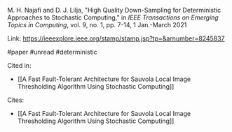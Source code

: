 M. H. Najafi and D. J. Lilja, "High Quality Down-Sampling for Deterministic Approaches to Stochastic Computing," in _IEEE Transactions on Emerging Topics in Computing_, vol. 9, no. 1, pp. 7-14, 1 Jan.-March 2021

Link: https://ieeexplore.ieee.org/stamp/stamp.jsp?tp=&arnumber=8245837

#paper
#unread
#deterministic

Cited in:
* [[A Fast Fault-Tolerant Architecture for Sauvola Local Image Thresholding Algorithm Using Stochastic Computing]]

Cites: 
* [[A Fast Fault-Tolerant Architecture for Sauvola Local Image Thresholding Algorithm Using Stochastic Computing]]